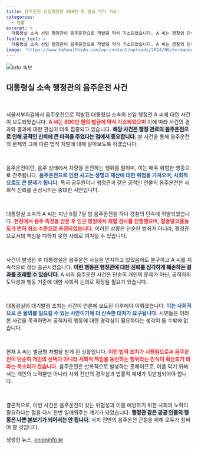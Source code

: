 ```yaml
---
title: 음주운전 선임행정관 800만 원 벌금 약식 기소!
categories:
  - 법률
excerpt: >
  대통령실 소속 선임 행정관이 음주운전으로 적발돼 약식 기소되었습니다. A 씨는 경찰의 단속에도 불구하고, 대기발령 조치는 언론 보도가 나오고 나서야 이루어졌습니다. 이 사건이 정치권에 어떤 파장을 미칠지 관심이 집중되고 있습니다!
feature_text: >
  대통령실 소속 선임 행정관이 음주운전으로 적발돼 약식 기소되었습니다. A 씨는 경찰의 단속에도 불구하고, 대기발령 조치는 언론 보도가 나오고 나서야 이루어졌습니다. 이 사건이 정치권에 어떤 파장을 미칠지 관심이 집중되고 있습니다!
image: 'https://www.behealthy4u.com/wp-content/uploads/2024/06/koreanews.jpg'
---
```


<p><img src="https://www.behealthy4u.com/wp-content/uploads/2024/06/koreanews.jpg" alt="info 속보" /></p>

<h2 data-ke-size="size26">대통령실 소속 행정관의 음주운전 사건</h2>

<p data-ke-size="size16">&nbsp;</p>

<p>서울서부지검에서 음주운전으로 적발된 대통령실 소속의 선임 행정관 A 씨에 대한 사건이 보도되었습니다. <b><span style="color: #ee2323;">A 씨는 800만 원의 벌금에 약식 기소되었으며</span></b> 이에 따라 사건의 경과와 결과에 대한 관심이 더욱 집중되고 있습니다. <b><span style="background-color: #21538527;">해당 사건은 행정 관료의 음주운전으로 인해 공적인 신뢰에 큰 타격을 주었다는 점에서 중요합니다.</span></b> 본 사건을 통해 음주운전의 문제와 그에 따른 법적 처벌에 대해 알아보도록 하겠습니다.</p>

<p data-ke-size="size16">&nbsp;</p>

<p>음주운전이란, 음주 상태에서 차량을 운전하는 행위를 말하며, 이는 매우 위험한 행동으로 간주됩니다. <b><span style="color: #1a5490;">음주운전으로 인한 사고는 생명과 재산에 대한 위협을 가져오며, 사회적으로도 큰 문제가 됩니다.</span></b> 특히 공무원이나 행정관과 같은 공적인 인물의 음주운전은 사회적 신뢰를 손상시키는 중대한 사안입니다.</p>

<p data-ke-size="size16">&nbsp;</p>

<p>대통령실 소속의 A 씨는 지난 6월 7일 밤 음주운전을 하다 경찰의 단속에 적발되었습니다. <b><span style="color: #ee2323;">현장에서 음주 측정을 받은 후 인근 병원에서 채혈 검사를 진행했으며, 혈중알코올농도가 면허 취소 수준으로 측정되었습니다.</span></b> 이러한 상황은 단순한 범죄가 아니라, 행정관으로서의 책임을 다하지 못한 사례로 여겨질 수 있습니다.</p>

<p data-ke-size="size16">&nbsp;</p>

<p>사건이 발생한 후 대통령실은 음주운전 사실을 인지하고 있었음에도 불구하고 A 씨를 지속적으로 정상 출근시켰습니다. <b><span style="background-color: #21538527;">이런 행동은 행정관에 대한 신뢰를 심각하게 훼손하는 결과를 초래할 수 있습니다.</span></b> A 씨의 음주운전 사건은 단순히 개인의 문제가 아닌, 공직자의 도덕성과 행동 기준에 대한 사회적 논의로 확장될 필요가 있습니다.</p>

<p data-ke-size="size16">&nbsp;</p>

<p>대통령실의 대기발령 조치는 사건이 언론에 보도된 이후에야 이뤄졌습니다. <b><span style="color: #1a5490;">이는 사회적으로 큰 물의를 일으킬 수 있는 사안이기에 더 신속한 대처가 요구됩니다.</span></b> 시민들은 이러한 사건을 목격하면서 공직자의 행동에 대한 경각심이 필요하다는 생각이 들 수밖에 없습니다.</p>

<p data-ke-size="size16">&nbsp;</p>

<p>현재 A 씨는 벌금형 처벌을 받게 된 상황입니다. <b><span style="color: #ee2323;">이런 법적 조치가 시행됨으로써 음주운전이 단순히 개인의 선택이 아니라 사회적 책임을 동반하는 행위라는 인식이 확산되기 바라는 목소리가 컸습니다.</span></b> 음주운전은 반복적으로 발생하는 문제이므로, 이를 막기 위해서는 개인의 노력뿐만 아니라 사회 전반의 경각심과 법률적 제재가 뒷받침되어야 합니다.</p>

<p data-ke-size="size16">&nbsp;</p>

<p>결론적으로, 이번 사건은 음주운전이 갖는 위험성과 이를 예방하기 위한 사회의 노력이 필요하다는 점을 다시 한번 일깨워주는 계기가 되었습니다. <b><span style="background-color: #21538527;">행정관 같은 공공 인물의 행동은 나쁜 본보기가 되어서는 안 됩니다.</span></b> 사회 전반의 음주운전 근절을 위해 모두가 힘써야 할 것입니다.</p>
생생한 뉴스, <a href="https://onioninfo.kr" rel="dofollow">onioninfo.kr</a>


